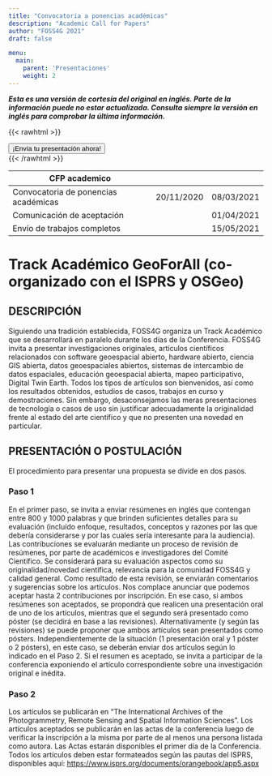 ```yaml
---
title: "Convocatoria a ponencias académicas"
description: "Academic Call for Papers"
author: "FOSS4G 2021"
draft: false

menu:
  main:
    parent: 'Presentaciones'
    weight: 2
---
```


***Esta es una versión de cortesía del original en inglés. Parte de la información puede no estar actualizada. Consulta siempre la versión en inglés para comprobar la última información.***

{{< rawhtml >}}
        <div class="col d-flex justify-content-center">
          <a style="btn btn-primary mb-3" href="https://callforpapers.2021.foss4g.org/foss4g-2021-academic/cfp">
            <button type="button" name="button" class="btn btn-primary rounded-pill px-5 py-2 mb-5">
              ¡Envía tu presentación ahora!
            </button>
          </a>
        </div>
{{< /rawhtml >}}

| CFP academico                      |            |            |
|------------------------------------|------------|------------|
|Convocatoria de ponencias académicas| 20/11/2020 | 08/03/2021 |
|Comunicación de aceptación          |            | 01/04/2021 |
|Envío de trabajos completos         |            | 15/05/2021 |

# Track Académico GeoForAll  (co-organizado con el ISPRS y OSGeo)

## DESCRIPCIÓN

Siguiendo una tradición establecida, FOSS4G organiza un Track Académico que se desarrollará en paralelo durante los días de la Conferencia. FOSS4G invita a presentar investigaciones originales, artículos científicos relacionados con software geoespacial abierto, hardware abierto, ciencia GIS abierta, datos geoespaciales abiertos, sistemas de intercambio de datos espaciales, educación geoespacial abierta, mapeo participativo, Digital Twin Earth. Todos los tipos de artículos son bienvenidos, así como los resultados obtenidos, estudios de casos, trabajos en curso y demostraciones. Sin embargo, desaconsejamos las meras presentaciones de tecnología o casos de uso sin justificar adecuadamente la originalidad frente al estado del arte científico y que no presenten una novedad en particular.

## PRESENTACIÓN O POSTULACIÓN

El procedimiento para presentar una propuesta se divide en dos pasos. 

### **Paso 1**

En el primer paso, se invita a enviar resúmenes en inglés que contengan entre 800 y 1000 palabras y que brinden suficientes detalles para su evaluación (incluído enfoque, resultados, conceptos y razones por las que debería considerarse y por las cuales sería interesante para la audiencia).
Las contribuciones se evaluarán mediante un proceso de revisión de resúmenes, por parte de académicos e investigadores del Comité Científico. Se considerará para su evaluación aspectos como su originalidad/novedad científica, relevancia para la comunidad FOSS4G y calidad general. Como resultado de esta revisión, se enviarán comentarios y sugerencias sobre los artículos.
Nos complace anunciar que podemos aceptar hasta 2 contribuciones por inscripción. En ese caso, si ambos resúmenes son aceptados, se propondrá que realicen una presentación oral de uno de los artículos, mientras que el segundo será presentado como póster (se decidirá en base a las revisiones). Alternativamente (y según las revisiones) se puede proponer que ambos artículos sean presentados como pósters. Independientemente de la situación (1 presentación oral y 1 póster o 2 pósters), en este caso, se deberán enviar dos artículos según lo indicado en el Paso 2.
Si el resumen es aceptado, se invita a participar de la conferencia exponiendo el artículo correspondiente sobre una investigación original e inédita.

### **Paso 2**
Los artículos se publicarán en “The International Archives of the Photogrammetry, Remote Sensing and Spatial Information Sciences”. Los artículos aceptados se publicarán en las actas de la conferencia luego de verificar la inscripción a la misma por parte de al menos una persona listada como autora. Las Actas estarán disponibles el primer día de la Conferencia.
Todos los artículos deben estar formateados según las pautas del ISPRS, disponibles aquí: https://www.isprs.org/documents/orangebook/app5.aspx
